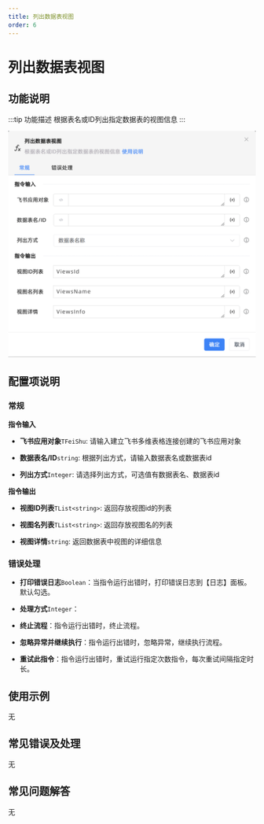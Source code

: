 ```yaml
---
title: 列出数据表视图
order: 6
---
```


# 列出数据表视图

## 功能说明

:::tip 功能描述
根据表名或ID列出指定数据表的视图信息
:::

![列出数据表视图](../../../../assets/列出数据表视图_command.png)

## 配置项说明

### 常规

**指令输入**

- **飞书应用对象**`TFeiShu`: 请输入建立飞书多维表格连接创建的飞书应用对象

- **数据表名/ID**`string`: 根据列出方式，请输入数据表名或数据表id

- **列出方式**`Integer`: 请选择列出方式，可选值有数据表名、数据表id


**指令输出**

- **视图ID列表**`TList<string>`: 返回存放视图id的列表

- **视图名列表**`TList<string>`: 返回存放视图名的列表

- **视图详情**`string`: 返回数据表中视图的详细信息

### 错误处理

- **打印错误日志**`Boolean`：当指令运行出错时，打印错误日志到【日志】面板。默认勾选。

- **处理方式**`Integer`：

 - **终止流程**：指令运行出错时，终止流程。

 - **忽略异常并继续执行**：指令运行出错时，忽略异常，继续执行流程。

 - **重试此指令**：指令运行出错时，重试运行指定次数指令，每次重试间隔指定时长。

## 使用示例
无

## 常见错误及处理

无

## 常见问题解答

无

